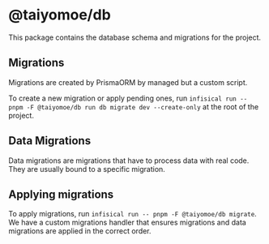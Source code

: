 # @taiyomoe/db

This package contains the database schema and migrations for the project.

## Migrations

Migrations are created by PrismaORM by managed but a custom script.

To create a new migration or apply pending ones, run `infisical run -- pnpm -F @taiyomoe/db run db migrate dev --create-only` at the root of the project.

## Data Migrations

Data migrations are migrations that have to process data with real code. They are usually bound to a specific migration.

## Applying migrations

To apply migrations, run `infisical run -- pnpm -F @taiyomoe/db migrate`. We have a custom migrations handler that ensures migrations and data migrations are applied in the correct order.
